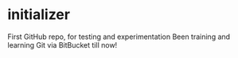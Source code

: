 # initializer
First GitHub repo, for testing and experimentation
Been training and learning Git via BitBucket till now!
